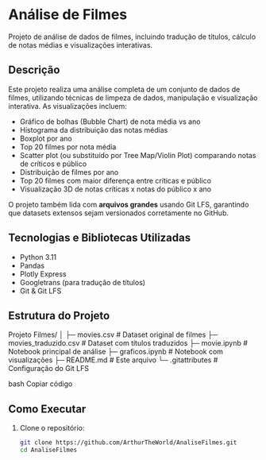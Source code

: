 # Análise de Filmes

Projeto de análise de dados de filmes, incluindo tradução de títulos, cálculo de notas médias e visualizações interativas.

## Descrição

Este projeto realiza uma análise completa de um conjunto de dados de filmes, utilizando técnicas de limpeza de dados, manipulação e visualização interativa. As visualizações incluem:

- Gráfico de bolhas (Bubble Chart) de nota média vs ano
- Histograma da distribuição das notas médias
- Boxplot por ano
- Top 20 filmes por nota média
- Scatter plot (ou substituído por Tree Map/Violin Plot) comparando notas de críticos e público
- Distribuição de filmes por ano
- Top 20 filmes com maior diferença entre críticas e público
- Visualização 3D de notas críticas x notas do público x ano

O projeto também lida com **arquivos grandes** usando Git LFS, garantindo que datasets extensos sejam versionados corretamente no GitHub.

## Tecnologias e Bibliotecas Utilizadas

- Python 3.11
- Pandas
- Plotly Express
- Googletrans (para tradução de títulos)
- Git & Git LFS

## Estrutura do Projeto

Projeto Filmes/
│
├─ movies.csv # Dataset original de filmes
├─ movies_traduzido.csv # Dataset com títulos traduzidos
├─ movie.ipynb # Notebook principal de análise
├─ graficos.ipynb # Notebook com visualizações
├─ README.md # Este arquivo
└─ .gitattributes # Configuração do Git LFS

bash
Copiar código

## Como Executar

1. Clone o repositório:
   ```bash
   git clone https://github.com/ArthurTheWorld/AnaliseFilmes.git
   cd AnaliseFilmes
